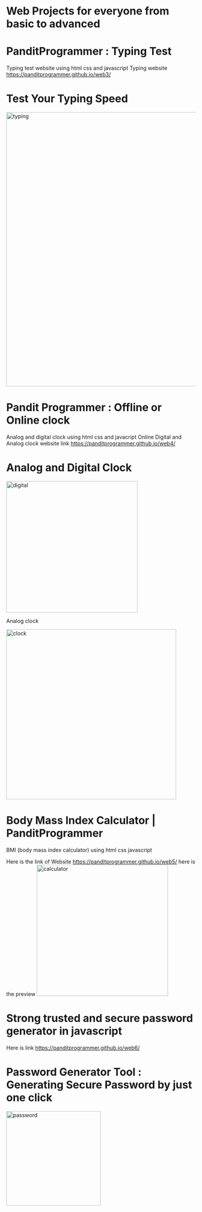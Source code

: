# Web Projects for everyone from basic to advanced

# PanditProgrammer : Typing Test
Typing test website using html css and javascript 
Typing website https://panditprogrammer.github.io/web3/
# Test Your Typing Speed 

<img width="729" alt="typing" src="https://user-images.githubusercontent.com/65272533/112955509-209bce80-915d-11eb-8680-f68b4f7123b1.PNG">


# Pandit Programmer : Offline or Online clock
Analog and digital clock using html css and javacript 
Online Digital and Analog clock website link https://panditprogrammer.github.io/web4/


# Analog and Digital Clock
<img width="349" alt="digital" src="https://user-images.githubusercontent.com/65272533/112957930-91dc8100-915f-11eb-922d-371aaf97046c.PNG">

Analog clock

<img width="452" alt="clock" src="https://user-images.githubusercontent.com/65272533/112957757-622d7900-915f-11eb-99ed-5fca3f8ed8b1.png">


# Body Mass Index Calculator | PanditProgrammer
BMI (body mass index calculator) using html css javascript 

Here is the link of Website https://panditprogrammer.github.io/web5/
here is the preview
<img width="349" alt="calculator" src="https://user-images.githubusercontent.com/65272533/112954176-c9492e80-915b-11eb-8547-46cf9b812e01.PNG">



# Strong  trusted and secure password generator in javascript 

Here is link https://panditprogrammer.github.io/web6/
# Password Generator Tool : Generating Secure Password by just one click

<img width="251" alt="password" src="https://user-images.githubusercontent.com/65272533/112955978-999b2600-915d-11eb-80df-350d5fd49429.PNG">

